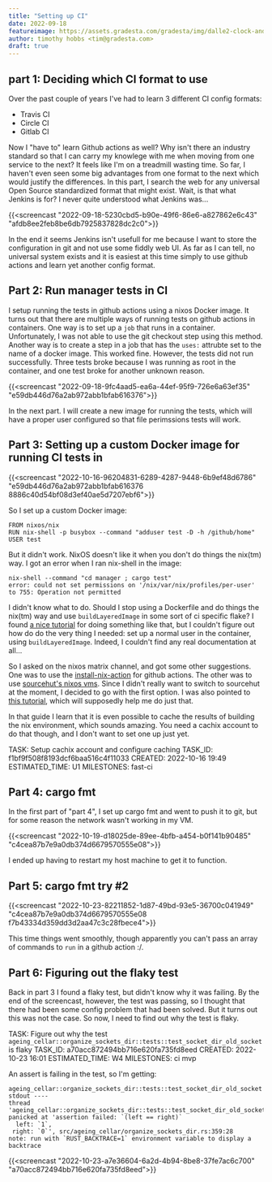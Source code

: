 ```yaml
---
title: "Setting up CI"
date: 2022-09-18
featureimage: https://assets.gradesta.com/gradesta/img/dalle2-clock-and-coins.png
author: timothy hobbs <tim@gradesta.com>
draft: true
---
```


part 1: Deciding which CI format to use
-----------------------------------------------

Over the past couple of years I've had to learn 3 different CI config formats:

- Travis CI
- Circle CI
- Gitlab CI

Now I "have to" learn Github actions as well? Why isn't there an industry standard so that I can carry my knowlege with me when moving from one service to the next? It feels like I'm on a treadmill wasting time. So far, I haven't even seen some big advantages from one format to the next which would justify the differences. In this part, I search the web for any universal Open Source standardized format that might exist. Wait, is that what Jenkins is for? I never quite understood what Jenkins was...

{{<screencast "2022-09-18-5230cbd5-b90e-49f6-86e6-a827862e6c43" "afdb8ee2feb8be6db7925837828dc2c0">}}

In the end it seems Jenkins isn't usefull for me because I want to store the configuration in git and not use some fiddly web UI. As far as I can tell, no universal system exists and it is easiest at this time simply to use github actions and learn yet another config format.

Part 2: Run manager tests in CI
-------------------------------------

I setup running the tests in github actions using a nixos Docker image. It turns out that there are multiple ways of running tests on github actions in containers. One way is to set up a `job` that runs in a container. Unfortunately, I was not able to use the git checkout step using this method.  Another way is to create a step in a job that has the `uses:` attrubte set to the name of a docker image. This worked fine. However, the tests did not run successfully. Three tests broke because I was running as root in the container, and one test broke for another unknown reason.

{{<screencast "2022-09-18-9fc4aad5-ea6a-44ef-95f9-726e6a63ef35" "e59db446d76a2ab972abb1bfab616376">}}

In the next part. I will create a new image for running the tests, which will have a proper user configured so that file perimssions tests will work.

Part 3: Setting up a custom Docker image for running CI tests in
-------------------------------------------------------------------------------

{{<screencast "2022-10-16-96204831-6289-4287-9448-6b9ef48d6786" "e59db446d76a2ab972abb1bfab616376 8886c40d54bf08d3ef40ae5d7207ebf6">}}

So I set up a custom Docker image:

```
FROM nixos/nix
RUN nix-shell -p busybox --command "adduser test -D -h /github/home"
USER test
```

But it didn't work. NixOS doesn't like it when you don't do things the nix(tm) way. I got an error when I ran nix-shell in the image:

```
nix-shell --command "cd manager ; cargo test"
error: could not set permissions on '/nix/var/nix/profiles/per-user' to 755: Operation not permitted
```

I didn't know what to do. Should I stop using a Dockerfile and do things the nix(tm) way and use `buildLayeredImage` in some sort of ci specific flake? I found [a nice tutorial](https://thewagner.net/blog/2021/02/25/building-container-images-with-nix/) for doing something like that, but I couldn't figure out how do do the very thing I needed: set up a normal user in the container, using `buildLayeredImage`. Indeed, I couldn't find any real documentation at all... 

So I asked on the nixos matrix channel, and got some other suggestions. One was to use the [install-nix-action](https://github.com/cachix/install-nix-action) for github actions. The other was to use [sourcehut's nixos vms](https://man.sr.ht/builds.sr.ht/compatibility.md#nixos). Since I didn't really want to switch to sourcehut at the moment, I decided to go with the first option. I was also pointed to [this tutorial](https://nixos.org/guides/continuous-integration-github-actions.html), which will supposedly help me do just that.

In that guide I learn that it is even possible to cache the results of building the nix environment, which sounds amazing. You need a cachix account to do that though, and I don't want to set one up just yet.

TASK: Setup cachix account and configure caching
TASK_ID: f1bf9f508f8193dcf6baa516c4f11033
CREATED: 2022-10-16 19:49
ESTIMATED_TIME: U1
MILESTONES: fast-ci

Part 4: cargo fmt
---------------------

In the first part of "part 4", I set up cargo fmt and went to push it to git, but for some reason the network wasn't working in my VM.

{{<screencast "2022-10-19-d18025de-89ee-4bfb-a454-b0f141b90485" "c4cea87b7e9a0db374d6679570555e08">}}

I ended up having to restart my host machine to get it to function.

Part 5: cargo fmt try #2
-----------------------------

{{<screencast "2022-10-23-82211852-1d87-49bd-93e5-36700c041949" "c4cea87b7e9a0db374d6679570555e08 f7b43334d359dd3d2aa47c3c28fbece4">}}

This time things went smoothly, though apparently you can't pass an array of commands to `run` in a github action :/.

Part 6: Figuring out the flaky test
-----------------------------------------

Back in part 3 I found a flaky test, but didn't know why it was failing. By the end of the screencast, however, the test was passing, so I thought that there had been some config problem that had been solved. But it turns out this was not the case. So now, I need to find out why the test is flaky.

TASK: Figure out why the test `ageing_cellar::organize_sockets_dir::tests::test_socket_dir_old_socket` is flaky
TASK_ID: a70acc872494bb716e620fa735fd8eed
CREATED: 2022-10-23 16:01
ESTIMATED_TIME: W4
MILESTONES: ci mvp

An assert is failing in the test, so I'm getting:

```
ageing_cellar::organize_sockets_dir::tests::test_socket_dir_old_socket stdout ----
thread 'ageing_cellar::organize_sockets_dir::tests::test_socket_dir_old_socket' panicked at 'assertion failed: `(left == right)`
  left: `1`,
 right: `0`', src/ageing_cellar/organize_sockets_dir.rs:359:28
note: run with `RUST_BACKTRACE=1` environment variable to display a backtrace
```

{{<screencast "2022-10-23-a7e36604-6a2d-4b94-8be8-37fe7ac6c700" "a70acc872494bb716e620fa735fd8eed">}}

